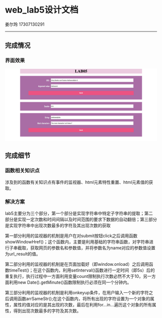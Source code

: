# web_lab5设计文档
姜尔玲 17307130291
***

## 完成情况
### 界面效果
![lab5.png](./picture/result.png)

## 完成细节
### 函数相关知识点

涉及到的函数有关知识点有事件的监视器、html元素特性重置、html元素值的获取。

### 解决方案

lab5主要分为三个部分，第一个部分是实现字符串中特定子字符串的提取；第二部分是实现一定次数和时间间隔以及时间范围的要求下数据的自动翻倍；第三部分是实现字符串中出现次数最多的字符及其出现次数的获取

第一部分利用的监视器的机制是用户在对submit按钮click之后调用函数showWindowHref()；这个函数内，主要是利用基础的字符串函数，对字符串进行子串截取，获取网页的参数名和参数值，并将参数名为name对应的参数值设置为url_result的值。

第二部分利用的监视器的机制是在页面加载好（即window.onload）之后调用函数timeTest()；在这个函数内，利用setInterval()函数进行一定时间（即5s）后的重复执行，执行过程中一方面利用变量count限制执行次数必然不大于10，另一方面利用new Date().getMinute()函数限制执行必须在同一个分钟内。

第三部分利用的监视器的机制是利用onkeyup条件，在用户输入一个新的字符之后调用函数arrSameStr();在这个函数内，将所有出现的字符设置为一个对象的属性，属性的值对应的是其出现的次数，最后在利用for...in...遍历这个对象的所有属性，得到出现次数最多的字符及其次数。
